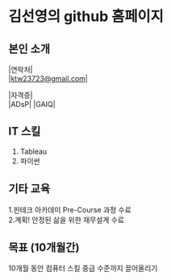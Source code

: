 # 김선영의 github 홈페이지
## 본인 소개

|연락처| <br>
|ktw23723@gmail.com|

|자격증| <br>
|ADsP|
|GAIQ|

## IT 스킬
1. Tableau <br>
2. 파이썬 

## 기타 교육 

1.핀테크 아카데미 Pre-Course 과정 수료  <br>
2.계획! 안정된 삶을 위한 재무설계 수료 <br>

## 목표 (10개월간) 

10개월 동안 컴퓨터 스킬 중급 수준까지 끌어올리기 <br>






